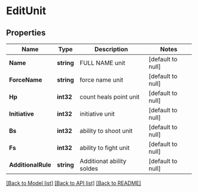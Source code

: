 # EditUnit

## Properties
Name | Type | Description | Notes
------------ | ------------- | ------------- | -------------
**Name** | **string** | FULL NAME unit | [default to null]
**ForceName** | **string** | force name unit | [default to null]
**Hp** | **int32** | count heals point unit | [default to null]
**Initiative** | **int32** | initiative unit | [default to null]
**Bs** | **int32** | ability to shoot unit | [default to null]
**Fs** | **int32** | ability to fight unit | [default to null]
**AdditionalRule** | **string** | Additionat ability soldes | [default to null]

[[Back to Model list]](../README.md#documentation-for-models) [[Back to API list]](../README.md#documentation-for-api-endpoints) [[Back to README]](../README.md)


